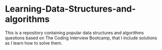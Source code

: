 # Learning-Data-Structures-and-algorithms
This is a repository containing popular data structures and algorithms questions based on The Coding Interview Bootcamp, that I include solutions as I learn how to solve them.
